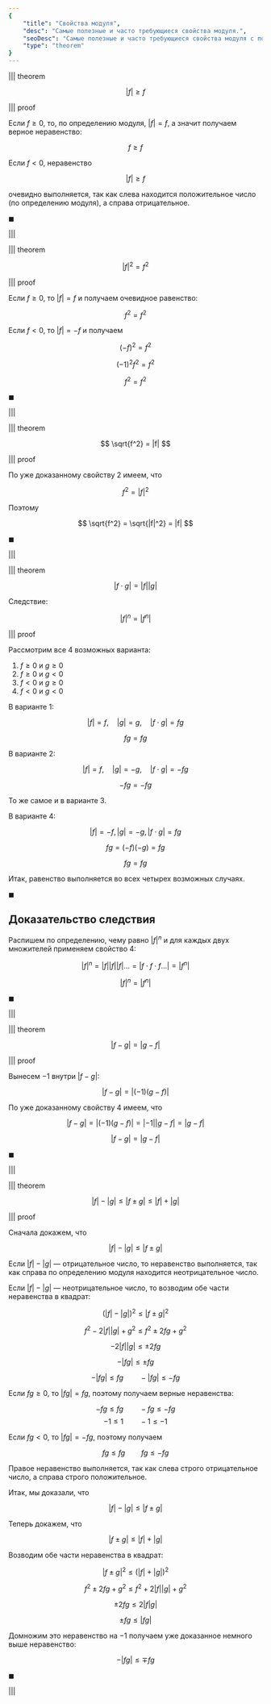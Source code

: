 ```yaml
---
{
    "title": "Свойства модуля",
    "desc": "Самые полезные и часто требующиеся свойства модуля.",
    "seoDesc": "Самые полезные и часто требующиеся свойства модуля с подробными и понятными доказательствами.",
    "type": "theorem"
}
---
```


||| theorem

$$ |f| \geq f $$

||| proof

Если $f\geq 0$, то, по определению модуля, $|f| = f$, а значит получаем верное неравенство:

$$ f \geq f $$

Если $f<0$, неравенство

$$ |f| \geq f $$

очевидно выполняется, так как слева находится положительное число (по определению модуля), а справа отрицательное.

$\blacksquare$

|||

||| theorem

$$ |f|^2 = f^2 $$

||| proof

Если $f\geq 0$, то $|f| = f$ и получаем очевидное равенство:

$$ f^2 = f^2 $$

Если $f<0$, то $|f| = -f$ и получаем

$$ (-f)^2 = f^2 $$

$$ (-1)^2f^2 = f^2 $$

$$ f^2 = f^2 $$

$\blacksquare$

|||

||| theorem

$$ \sqrt{f^2} = |f| $$

||| proof

По уже доказанному свойству 2 имеем, что

$$ f^2 = |f|^2 $$

Поэтому

$$ \sqrt{f^2} = \sqrt{|f|^2} = |f| $$

$\blacksquare$

|||

||| theorem

$$ |f\cdot g| = |f||g| $$

Следствие:

$$ |f|^n = |f^n| $$

||| proof

Рассмотрим все 4 возможных варианта:

1. $f\geq 0$ и $g\geq 0$
2. $f\geq0$ и $g < 0$
3. $f < 0$ и $g\geq 0$
4. $f< 0$ и $g < 0$

В варианте 1:

$$ |f| = f, \quad |g| = g, \quad |f\cdot g| = fg $$

$$ fg = fg $$

В варианте 2:

$$ |f| = f, \quad |g| = -g, \quad |f\cdot g| = -fg $$

$$ -fg = -fg $$

То же самое и в варианте 3.

В варианте 4:

$$ |f| = -f, |g| = -g, |f\cdot g| = fg $$

$$ fg = (-f)(-g) = fg $$

$$ fg = fg $$

Итак, равенство выполняется во всех четырех возможных случаях.

$\blacksquare$

## Доказательство следствия

Распишем по определению, чему равно $|f|^n$ и для каждых двух множителей применяем свойство 4:

$$ |f|^n = |f||f||f|\ldots = |f\cdot f\cdot f\ldots| = |f^n| $$

$$ |f|^n = |f^n| $$

$\blacksquare$

|||

||| theorem

$$ |f-g| = |g-f| $$

||| proof

Вынесем $-1$ внутри $|f-g|$:

$$ |f-g| = |(-1)(g-f)| $$

По уже доказанному свойству 4 имеем, что

$$ |f-g| = |(-1)(g-f)| = |-1||g-f| = |g-f| $$

$$ |f-g| = |g-f| $$

$\blacksquare$

|||

||| theorem

$$ |f| - |g| \leq |f\pm g| \leq |f| + |g| $$

||| proof

Сначала докажем, что

$$ |f| - |g| \leq |f\pm g| $$

Если $|f| - |g|$ — отрицательное число, то неравенство выполняется, так как справа по определению модуля находится неотрицательное число.

Если $|f| - |g|$ — неотрицательное число, то возводим обе части неравенства в квадрат:

$$ (|f|-|g|)^2 \leq |f\pm g|^2 $$

$$ f^2 - 2|f||g| + g^2 \leq f^2 \pm 2fg + g^2 $$

$$ -2|f||g| \leq \pm 2fg $$

$$ -|fg| \leq \pm fg $$

$$ -|fg| \leq fg \qquad -|fg| \leq -fg $$

Если $fg \geq 0$, то $|fg| = fg$, поэтому получаем верные неравенства:

$$ -fg\leq fg \qquad -fg\leq -fg $$
$$ -1 \leq 1 \qquad -1 \leq -1 $$

Если $fg < 0$, то $|fg| = -fg$, поэтому получаем

$$ fg \leq fg \qquad fg \leq -fg $$

Правое неравенство выполняется, так как слева строго отрицательное число, а справа строго положительное.

Итак, мы доказали, что

$$ |f| - |g| \leq |f\pm g| $$

Теперь докажем, что

$$ |f\pm g| \leq |f| + |g| $$

Возводим обе части неравенства в квадрат:

$$ |f\pm g|^2 \leq (|f|+|g|)^2 $$

$$ f^2 \pm 2fg + g^2 \leq f^2 + 2|f||g| + g^2 $$

$$ \pm 2fg \leq 2|f|g| $$

$$ \pm fg \leq |fg| $$

Домножим это неравенство на $-1$ получаем уже доказанное немного выше неравенство:

$$ -|fg| \leq \mp fg $$

$\blacksquare$

|||